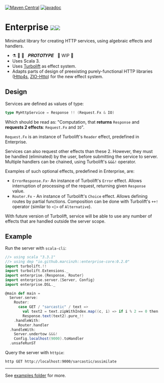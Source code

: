 [![Maven Central](https://maven-badges.herokuapp.com/maven-central/io.github.marcinzh/enterprise-core_3/badge.svg)](https://maven-badges.herokuapp.com/maven-central/io.github.marcinzh/enterprise-core_3)  [![javadoc](https://javadoc.io/badge2/io.github.marcinzh/enterprise-core_3/javadoc.svg)](https://javadoc.io/doc/io.github.marcinzh/enterprise-core_3)

# Enterprise <image style="max-height:1.2em" src="https://github.githubassets.com/images/icons/emoji/unicode/1f680.png"><image style="max-height:1.2em" src="https://github.githubassets.com/images/icons/emoji/unicode/1fa90.png">

Minimalist library for creating HTTP services, using algebraic effects and handlers.

- ⚗️ 🔬 🧪 &nbsp; 𝑷𝑹𝑶𝑻𝑶𝑻𝒀𝑷𝑬 &nbsp;   🚧 WIP 🚧
- Uses Scala 3.
- Uses [Turbolift](https://marcinzh.github.io/turbolift/) as effect system.
- Adapts parts of design of preexisting purely-functional HTTP libraries ([Http4s](https://github.com/http4s/http4s), [ZIO-Http](https://github.com/zio/zio-http)) for the new effect system.


## Design

Services are defined as values of type:
```scala
type MyHttpService = Response !! (Request.Fx & IO)
````
Which should be read as: "Computation, that **returns** `Response` and **requests 2 effects**: `Request.Fx` and `IO`".

`Request.Fx` is an instance of Turbolift's `Reader` effect, predefined in Enterprise.

Services can also request other effects than these 2. However, they must be handled (eliminated) by the user,
before submitting the service to server. Multiple handlers can be chained, using Turbolift's `&&&!` operator.

Examples of such optional effects, predefined in Enterprise, are:
- `ErrorResponse.Fx`- An instance of Turbolift's `Error` effect. Allows interruption of processing of the request, returning given `Response` value. 
- `Router.Fx` - An instance of Turbolift's `Choice` effect. Allows defining routes by partial functions. Composition can be done with Turbolift's `++!` operator (similar to `<|>` of `Alternative`).

With future version of Turbolift, service will be able to use any number of effects that are handled outside the server scope.


## Example

Run the server with `scala-cli`:

```scala
//> using scala "3.3.1"
//> using dep "io.github.marcinzh::enterprise-core:0.2.0"
import turbolift.!!
import turbolift.Extensions._
import enterprise.{Response, Router}
import enterprise.server.{Server, Config}
import enterprise.DSL._

@main def main =
  Server.serve:
    Router:
      case GET / "sarcastic" / text =>
        val text2 = text.zipWithIndex.map((c, i) => if i % 2 == 0 then c.toLower else c.toUpper).mkString
        Response.text(text2).pure_!!
    .handleWith:
      Router.handler
  .handleWith:
    Server.undertow &&&!
    Config.localhost(9000).toHandler
  .unsafeRunST
```

Query the server with `httpie`:

```bash
http GET http://localhost:9000/sarcastic/assimilate
```

---

See [examples folder](./modules/examples/src/main/scala/examples/) for more.
